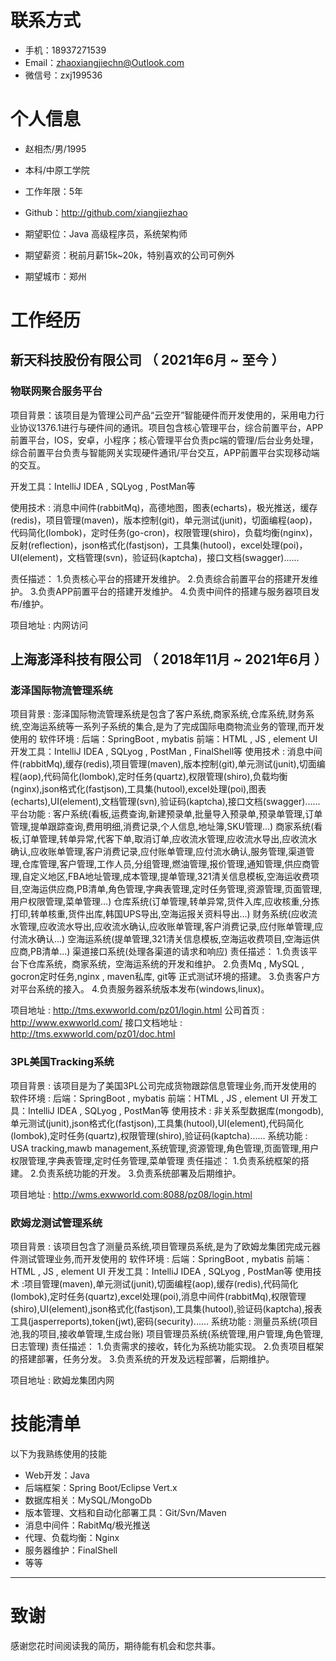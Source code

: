
# 联系方式


- 手机：18937271539 
- Email：zhaoxiangjiechn@Outlook.com 
- 微信号：zxj199536

# 个人信息

 - 赵相杰/男/1995 
 - 本科/中原工学院
 - 工作年限：5年
 - Github：http://github.com/xiangjiezhao 

 - 期望职位：Java 高级程序员，系统架构师
 - 期望薪资：税前月薪15k~20k，特别喜欢的公司可例外
 - 期望城市：郑州


# 工作经历

## 新天科技股份有限公司 （ 2021年6月 ~ 至今 ）

### 物联网聚合服务平台
项目背景：该项目是为管理公司产品“云空开”智能硬件而开发使用的，采用电力行业协议1376.1进行与硬件间的通讯。项目包含核心管理平台，综合前置平台，APP前置平台，IOS，安卓，小程序；核心管理平台负责pc端的管理/后台业务处理，综合前置平台负责与智能网关实现硬件通讯/平台交互，APP前置平台实现移动端的交互。

开发工具：IntelliJ IDEA , SQLyog , PostMan等

使用技术 : 消息中间件(rabbitMq)，高德地图，图表(echarts)，极光推送，缓存(redis)，项目管理(maven)，版本控制(git)，单元测试(junit)，切面编程(aop)，代码简化(lombok)，定时任务(go-cron)，权限管理(shiro)，负载均衡(nginx)，反射(reflection)，json格式化(fastjson)，工具集(hutool)，excel处理(poi)，UI(element)，文档管理(svn)，验证码(kaptcha)，接口文档(swagger)......

责任描述：
1.负责核心平台的搭建开发维护。
2.负责综合前置平台的搭建开发维护。
3.负责APP前置平台的搭建开发维护。
4.负责中间件的搭建与服务器项目发布/维护。

项目地址 : 内网访问

  
## 上海澎泽科技有限公司 （ 2018年11月 ~ 2021年6月 ）

### 澎泽国际物流管理系统 
项目背景 : 澎泽国际物流管理系统是包含了客户系统,商家系统,仓库系统,财务系统,空海运系统等一系列子系统的集合,是为了完成国际电商物流业务的管理,而开发使用的
软件环境 : 后端：SpringBoot , mybatis 前端：HTML , JS , element UI
开发工具：IntelliJ IDEA , SQLyog , PostMan , FinalShell等
使用技术 : 消息中间件(rabbitMq),缓存(redis),项目管理(maven),版本控制(git),单元测试(junit),切面编程(aop),代码简化(lombok),定时任务(quartz),权限管理(shiro),负载均衡(nginx),json格式化(fastjson),工具集(hutool),excel处理(poi),图表(echarts),UI(element),文档管理(svn),验证码(kaptcha),接口文档(swagger)......
平台功能 : 
客户系统(看板,运费查询,新建预录单,批量导入预录单,预录单管理,订单管理,提单跟踪查询,费用明细,消费记录,个人信息,地址簿,SKU管理...)
商家系统(看板,订单管理,转单异常,代客下单,取消订单,应收流水管理,应收流水导出,应收流水确认,应收账单管理,客户消费记录,应付账单管理,应付流水确认,服务管理,渠道管理,仓库管理,客户管理,工作人员,分组管理,燃油管理,报价管理,通知管理,供应商管理,自定义地区,FBA地址管理,成本管理,提单管理,321清关信息模板,空海运收费项目,空海运供应商,PB清单,角色管理,字典表管理,定时任务管理,资源管理,页面管理,用户权限管理,菜单管理...)
仓库系统(订单管理,转单异常,货件入库,应收核重,分拣打印,转单核重,货件出库,韩国UPS导出,空海运报关资料导出...)
财务系统(应收流水管理,应收流水导出,应收流水确认,应收账单管理,客户消费记录,应付账单管理,应付流水确认...)
空海运系统(提单管理,321清关信息模板,空海运收费项目,空海运供应商,PB清单...)
渠道接口系统(处理各渠道的请求和响应)
责任描述：
1.负责该平台下仓库系统，商家系统，空海运系统的开发和维护。
2.负责Mq , MySQL , gocron定时任务,nginx , maven私库, git等 正式测试环境的搭建。
3.负责客户方对平台系统的接入。
4.负责服务器系统版本发布(windows,linux)。

项目地址 : http://tms.exwworld.com/pz01/login.html
公司首页 : http://www.exwworld.com/
接口文档地址 : http://tms.exwworld.com/pz01/doc.html


### 3PL美国Tracking系统
项目背景 : 该项目是为了美国3PL公司完成货物跟踪信息管理业务,而开发使用的
软件环境 : 后端：SpringBoot , mybatis 前端：HTML , JS , element UI
开发工具：IntelliJ IDEA , SQLyog , PostMan等
使用技术 : 非关系型数据库(mongodb),单元测试(junit),json格式化(fastjson),工具集(hutool),UI(element),代码简化(lombok),定时任务(quartz),权限管理(shiro),验证码(kaptcha)......
系统功能 :
USA tracking,mawb management,系统管理,资源管理,角色管理,页面管理,用户权限管理,字典表管理,定时任务管理,菜单管理
责任描述：
1.负责系统框架的搭建。
2.负责系统功能的开发。
3.负责系统部署及后期维护。

项目地址 : http://wms.exwworld.com:8088/pz08/login.html


### 欧姆龙测试管理系统

项目背景 :  该项目包含了测量员系统,项目管理员系统,是为了欧姆龙集团完成元器件测试管理业务,而开发使用的
软件环境 : 后端：SpringBoot , mybatis 前端：HTML , JS , element UI
开发工具：IntelliJ IDEA , SQLyog , PostMan等
使用技术 :项目管理(maven),单元测试(junit),切面编程(aop),缓存(redis),代码简化(lombok),定时任务(quartz),excel处理(poi),消息中间件(rabbitMq),权限管理(shiro),UI(element),json格式化(fastjson),工具集(hutool),验证码(kaptcha),报表工具(jasperreports),token(jwt),密码(security)......
系统功能 :
测量员系统(项目池,我的项目,接收单管理,生成台账)
项目管理员系统(系统管理,用户管理,角色管理,日志管理)
责任描述：
1.负责需求的接收，转化为系统功能实现。
2.负责项目框架的搭建部署，任务分发。
3.负责系统的开发及远程部署，后期维护。

项目地址 : 欧姆龙集团内网
  
    
# 技能清单

以下为我熟练使用的技能

- Web开发：Java
- 后端框架：Spring Boot/Eclipse Vert.x
- 数据库相关：MySQL/MongoDb
- 版本管理、文档和自动化部署工具：Git/Svn/Maven
- 消息中间件：RabitMq/极光推送
- 代理、负载均衡：Nginx
- 服务器维护：FinalShell
- 等等
      
---      
# 致谢
感谢您花时间阅读我的简历，期待能有机会和您共事。
      
